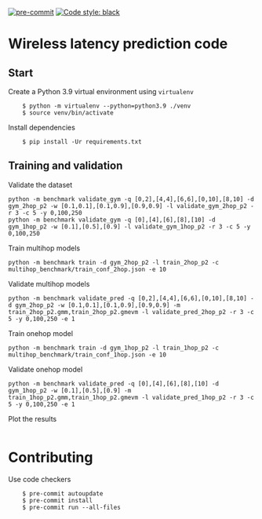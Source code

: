 [![pre-commit](https://img.shields.io/badge/pre--commit-enabled-brightgreen?logo=pre-commit&logoColor=white)](https://pre-commit.com/)
[![Code style: black](https://img.shields.io/badge/code%20style-black-000000.svg)](https://github.com/psf/black)

# Wireless latency prediction code


## Start

Create a Python 3.9 virtual environment using `virtualenv`

        $ python -m virtualenv --python=python3.9 ./venv
        $ source venv/bin/activate

Install dependencies

        $ pip install -Ur requirements.txt


## Training and validation


Validate the dataset
```
python -m benchmark validate_gym -q [0,2],[4,4],[6,6],[0,10],[8,10] -d gym_2hop_p2 -w [0.1,0.1],[0.1,0.9],[0.9,0.9] -l validate_gym_2hop_p2 -r 3 -c 5 -y 0,100,250
python -m benchmark validate_gym -q [0],[4],[6],[8],[10] -d gym_1hop_p2 -w [0.1],[0.5],[0.9] -l validate_gym_1hop_p2 -r 3 -c 5 -y 0,100,250
```

Train multihop models
```
python -m benchmark train -d gym_2hop_p2 -l train_2hop_p2 -c multihop_benchmark/train_conf_2hop.json -e 10
```

Validate multihop models
```
python -m benchmark validate_pred -q [0,2],[4,4],[6,6],[0,10],[8,10] -d gym_2hop_p2 -w [0.1,0.1],[0.1,0.9],[0.9,0.9] -m train_2hop_p2.gmm,train_2hop_p2.gmevm -l validate_pred_2hop_p2 -r 3 -c 5 -y 0,100,250 -e 1
```

Train onehop model
```
python -m benchmark train -d gym_1hop_p2 -l train_1hop_p2 -c multihop_benchmark/train_conf_1hop.json -e 10
```

Validate onehop model
```
python -m benchmark validate_pred -q [0],[4],[6],[8],[10] -d gym_1hop_p2 -w [0.1],[0.5],[0.9] -m train_1hop_p2.gmm,train_1hop_p2.gmevm -l validate_pred_1hop_p2 -r 3 -c 5 -y 0,100,250 -e 1
```


Plot the results
```
```


# Contributing

Use code checkers

        $ pre-commit autoupdate
        $ pre-commit install
        $ pre-commit run --all-files


